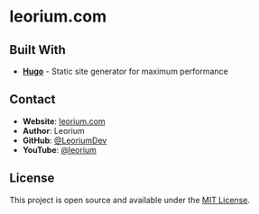 # leorium.com

## Built With
- **[Hugo](https://gohugo.io/)** - Static site generator for maximum performance

## Contact

- **Website**: [leorium.com](https://leorium.com)
- **Author**: Leorium
- **GitHub**: [@LeoriumDev](https://github.com/LeoriumDev)
- **YouTube**: [@leorium](https://youtube.com/@leorium)

## License

This project is open source and available under the [MIT License](LICENSE).
